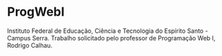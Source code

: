 # ProgWebI
Instituto Federal de Educação, Ciência e Tecnologia do Espírito Santo - Campus Serra. Trabalho solicitado pelo professor de Programação Web I, Rodrigo Calhau.
